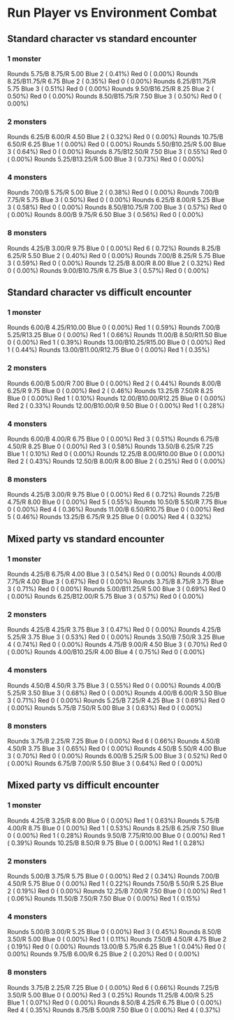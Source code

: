 # Run Player vs Environment Combat

## Standard character vs standard encounter

### 1 monster
Rounds  5.75/B 8.75/R 5.00 Blue 2 ( 0.41%) Red 0 ( 0.00%)
Rounds  8.25/B11.75/R 6.75 Blue 2 ( 0.35%) Red 0 ( 0.00%)
Rounds  6.25/B11.75/R 5.75 Blue 3 ( 0.51%) Red 0 ( 0.00%)
Rounds  9.50/B16.25/R 8.25 Blue 2 ( 0.50%) Red 0 ( 0.00%)
Rounds  8.50/B15.75/R 7.50 Blue 3 ( 0.50%) Red 0 ( 0.00%)

### 2 monsters
Rounds  6.25/B 6.00/R 4.50 Blue 2 ( 0.32%) Red 0 ( 0.00%)
Rounds 10.75/B 6.50/R 6.25 Blue 1 ( 0.00%) Red 0 ( 0.00%)
Rounds  5.50/B10.25/R 5.00 Blue 3 ( 0.64%) Red 0 ( 0.00%)
Rounds  8.75/B12.50/R 7.50 Blue 3 ( 0.55%) Red 0 ( 0.00%)
Rounds  5.25/B13.25/R 5.00 Blue 3 ( 0.73%) Red 0 ( 0.00%)

### 4 monsters
Rounds  7.00/B 5.75/R 5.00 Blue 2 ( 0.38%) Red 0 ( 0.00%)
Rounds  7.00/B 7.75/R 5.75 Blue 3 ( 0.50%) Red 0 ( 0.00%)
Rounds  6.25/B 8.00/R 5.25 Blue 3 ( 0.58%) Red 0 ( 0.00%)
Rounds  8.50/B10.75/R 7.00 Blue 3 ( 0.57%) Red 0 ( 0.00%)
Rounds  8.00/B 9.75/R 6.50 Blue 3 ( 0.56%) Red 0 ( 0.00%)

### 8 monsters
Rounds  4.25/B 3.00/R 9.75 Blue 0 ( 0.00%) Red 6 ( 0.72%)
Rounds  8.25/B 6.25/R 5.50 Blue 2 ( 0.40%) Red 0 ( 0.00%)
Rounds  7.00/B 8.25/R 5.75 Blue 3 ( 0.59%) Red 0 ( 0.00%)
Rounds 12.25/B 8.00/R 8.00 Blue 2 ( 0.32%) Red 0 ( 0.00%)
Rounds  9.00/B10.75/R 6.75 Blue 3 ( 0.57%) Red 0 ( 0.00%)
            

## Standard character vs difficult encounter

### 1 monster
Rounds  6.00/B 4.25/R10.00 Blue 0 ( 0.00%) Red 1 ( 0.59%)
Rounds  7.00/B 5.25/R13.25 Blue 0 ( 0.00%) Red 1 ( 0.66%)
Rounds 11.00/B 8.50/R11.50 Blue 0 ( 0.00%) Red 1 ( 0.39%)
Rounds 13.00/B10.25/R15.00 Blue 0 ( 0.00%) Red 1 ( 0.44%)
Rounds 13.00/B11.00/R12.75 Blue 0 ( 0.00%) Red 1 ( 0.35%)

### 2 monsters
Rounds  6.00/B 5.00/R 7.00 Blue 0 ( 0.00%) Red 2 ( 0.44%)
Rounds  8.00/B 6.25/R 9.75 Blue 0 ( 0.00%) Red 2 ( 0.46%)
Rounds 13.25/B 7.50/R 8.25 Blue 0 ( 0.00%) Red 1 ( 0.10%)
Rounds 12.00/B10.00/R12.25 Blue 0 ( 0.00%) Red 2 ( 0.33%)
Rounds 12.00/B10.00/R 9.50 Blue 0 ( 0.00%) Red 1 ( 0.28%)

### 4 monsters
Rounds  6.00/B 4.00/R 6.75 Blue 0 ( 0.00%) Red 3 ( 0.51%)
Rounds  6.75/B 4.50/R 8.25 Blue 0 ( 0.00%) Red 3 ( 0.58%)
Rounds 13.50/B 6.25/R 7.25 Blue 1 ( 0.10%) Red 0 ( 0.00%)
Rounds 12.25/B 8.00/R10.00 Blue 0 ( 0.00%) Red 2 ( 0.43%)
Rounds 12.50/B 8.00/R 8.00 Blue 2 ( 0.25%) Red 0 ( 0.00%)

### 8 monsters
Rounds  4.25/B 3.00/R 9.75 Blue 0 ( 0.00%) Red 6 ( 0.72%)
Rounds  7.25/B 4.75/R 8.00 Blue 0 ( 0.00%) Red 5 ( 0.55%)
Rounds 10.50/B 5.50/R 7.75 Blue 0 ( 0.00%) Red 4 ( 0.36%)
Rounds 11.00/B 6.50/R10.75 Blue 0 ( 0.00%) Red 5 ( 0.46%)
Rounds 13.25/B 6.75/R 9.25 Blue 0 ( 0.00%) Red 4 ( 0.32%)
            

## Mixed party vs standard encounter

### 1 monster
Rounds  4.25/B 6.75/R 4.00 Blue 3 ( 0.54%) Red 0 ( 0.00%)
Rounds  4.00/B 7.75/R 4.00 Blue 3 ( 0.67%) Red 0 ( 0.00%)
Rounds  3.75/B 8.75/R 3.75 Blue 3 ( 0.71%) Red 0 ( 0.00%)
Rounds  5.00/B11.25/R 5.00 Blue 3 ( 0.69%) Red 0 ( 0.00%)
Rounds  6.25/B12.00/R 5.75 Blue 3 ( 0.57%) Red 0 ( 0.00%)

### 2 monsters
Rounds  4.25/B 4.25/R 3.75 Blue 3 ( 0.47%) Red 0 ( 0.00%)
Rounds  4.25/B 5.25/R 3.75 Blue 3 ( 0.53%) Red 0 ( 0.00%)
Rounds  3.50/B 7.50/R 3.25 Blue 4 ( 0.74%) Red 0 ( 0.00%)
Rounds  4.75/B 9.00/R 4.50 Blue 3 ( 0.70%) Red 0 ( 0.00%)
Rounds  4.00/B10.25/R 4.00 Blue 4 ( 0.75%) Red 0 ( 0.00%)

### 4 monsters
Rounds  4.50/B 4.50/R 3.75 Blue 3 ( 0.55%) Red 0 ( 0.00%)
Rounds  4.00/B 5.25/R 3.50 Blue 3 ( 0.68%) Red 0 ( 0.00%)
Rounds  4.00/B 6.00/R 3.50 Blue 3 ( 0.71%) Red 0 ( 0.00%)
Rounds  5.25/B 7.25/R 4.25 Blue 3 ( 0.69%) Red 0 ( 0.00%)
Rounds  5.75/B 7.50/R 5.00 Blue 3 ( 0.63%) Red 0 ( 0.00%)

### 8 monsters
Rounds  3.75/B 2.25/R 7.25 Blue 0 ( 0.00%) Red 6 ( 0.66%)
Rounds  4.50/B 4.50/R 3.75 Blue 3 ( 0.65%) Red 0 ( 0.00%)
Rounds  4.50/B 5.50/R 4.00 Blue 3 ( 0.70%) Red 0 ( 0.00%)
Rounds  6.00/B 5.25/R 5.00 Blue 3 ( 0.52%) Red 0 ( 0.00%)
Rounds  6.75/B 7.00/R 5.50 Blue 3 ( 0.64%) Red 0 ( 0.00%)
            

## Mixed party vs difficult encounter

### 1 monster
Rounds  4.25/B 3.25/R 8.00 Blue 0 ( 0.00%) Red 1 ( 0.63%)
Rounds  5.75/B 4.00/R 8.75 Blue 0 ( 0.00%) Red 1 ( 0.53%)
Rounds  8.25/B 6.25/R 7.50 Blue 0 ( 0.00%) Red 1 ( 0.28%)
Rounds  9.50/B 7.75/R10.00 Blue 0 ( 0.00%) Red 1 ( 0.39%)
Rounds 10.25/B 8.50/R 9.75 Blue 0 ( 0.00%) Red 1 ( 0.28%)

### 2 monsters
Rounds  5.00/B 3.75/R 5.75 Blue 0 ( 0.00%) Red 2 ( 0.34%)
Rounds  7.00/B 4.50/R 5.75 Blue 0 ( 0.00%) Red 1 ( 0.22%)
Rounds  7.50/B 5.50/R 5.25 Blue 2 ( 0.19%) Red 0 ( 0.00%)
Rounds 12.25/B 7.00/R 7.50 Blue 0 ( 0.00%) Red 1 ( 0.06%)
Rounds 11.50/B 7.50/R 7.50 Blue 0 ( 0.00%) Red 1 ( 0.15%)

### 4 monsters
Rounds  5.00/B 3.00/R 5.25 Blue 0 ( 0.00%) Red 3 ( 0.45%)
Rounds  8.50/B 3.50/R 5.00 Blue 0 ( 0.00%) Red 1 ( 0.11%)
Rounds  7.50/B 4.50/R 4.75 Blue 2 ( 0.19%) Red 0 ( 0.00%)
Rounds 13.00/B 5.75/R 6.25 Blue 1 ( 0.04%) Red 0 ( 0.00%)
Rounds  9.75/B 6.00/R 6.25 Blue 2 ( 0.20%) Red 0 ( 0.00%)

### 8 monsters
Rounds  3.75/B 2.25/R 7.25 Blue 0 ( 0.00%) Red 6 ( 0.66%)
Rounds  7.25/B 3.50/R 5.00 Blue 0 ( 0.00%) Red 3 ( 0.25%)
Rounds 11.25/B 4.00/R 5.25 Blue 1 ( 0.07%) Red 0 ( 0.00%)
Rounds  8.50/B 4.25/R 6.75 Blue 0 ( 0.00%) Red 4 ( 0.35%)
Rounds  8.75/B 5.00/R 7.50 Blue 0 ( 0.00%) Red 4 ( 0.37%)
